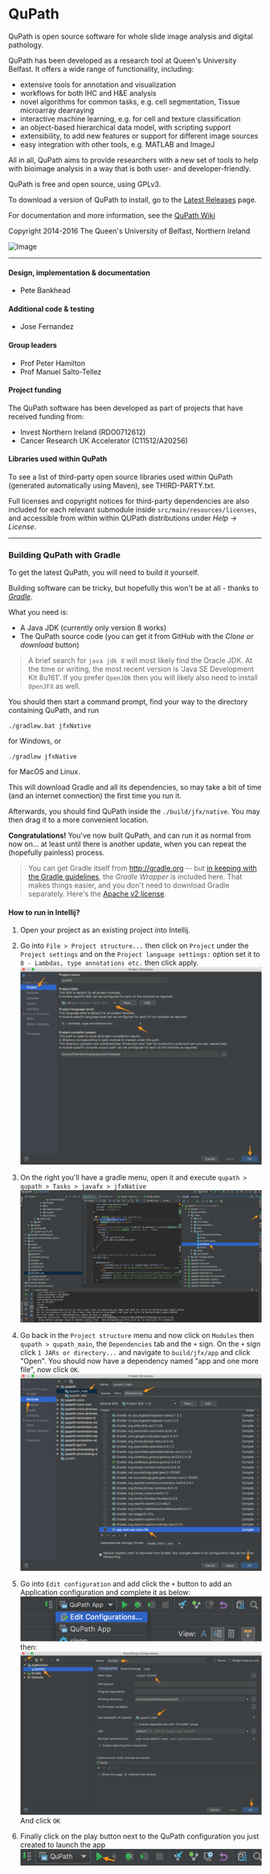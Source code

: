 QuPath
======

QuPath is open source software for whole slide image analysis and digital pathology.

QuPath has been developed as a research tool at Queen's University Belfast.  It offers a wide range of functionality, including:

* extensive tools for annotation and visualization
* workflows for both IHC and H&E analysis
* novel algorithms for common tasks, e.g. cell segmentation, Tissue microarray dearraying
* interactive machine learning, e.g. for cell and texture classification
* an object-based hierarchical data model, with scripting support
* extensibility, to add new features or support for different image sources
* easy integration with other tools, e.g. MATLAB and ImageJ

All in all, QuPath aims to provide researchers with a new set of tools to help with bioimage analysis in a way that is both user- and developer-friendly.

QuPath is free and open source, using GPLv3.

To download a version of QuPath to install, go to the [Latest Releases](https://github.com/qupath/qupath/releases/latest) page.

For documentation and more information, see the [QuPath Wiki](https://go.qub.ac.uk/qupath-docs)

Copyright 2014-2016 The Queen's University of Belfast, Northern Ireland

![Image](https://raw.githubusercontent.com/wiki/qupath/qupath/images/qupath_demo.jpg)


----

#### Design, implementation & documentation
* Pete Bankhead

#### Additional code & testing
* Jose Fernandez

#### Group leaders
* Prof Peter Hamilton
* Prof Manuel Salto-Tellez

#### Project funding
The QuPath software has been developed as part of projects that have received funding from:

* Invest Northern Ireland (RDO0712612)
* Cancer Research UK Accelerator (C11512/A20256)

#### Libraries used within QuPath
To see a list of third-party open source libraries used within QuPath (generated automatically using Maven), see THIRD-PARTY.txt.

Full licenses and copyright notices for third-party dependencies are also included for each relevant submodule inside ```src/main/resources/licenses```, and accessible from within within QUPath distributions under *Help &rarr; License*.

----

### Building QuPath with Gradle

To get the latest QuPath, you will need to build it yourself.

Building software can be tricky, but hopefully this won't be at all - thanks to [*Gradle*](http://gradle.org).

What you need is:
* A Java JDK (currently only version 8 works)
* The QuPath source code (you can get it from GitHub with the *Clone or download* button)

> A brief search for `java jdk 8` will most likely find the Oracle JDK.  At the time or writing, the most recent version is 'Java SE Development Kit 8u161'. If you prefer `OpenJDK` then you will likely also need to install `OpenJFX` as well.

You should then start a command prompt, find your way to the directory containing QuPath, and run
```
./gradlew.bat jfxNative
```
for Windows, or
```
./gradlew jfxNative
```
for MacOS and Linux.

This will download Gradle and all its dependencies, so may take a bit of time (and an internet connection) the first time you run it.

Afterwards, you should find QuPath inside the `./build/jfx/native`.  You may then drag it to a more convenient location.

**Congratulations!** You've now built QuPath, and can run it as normal from now on... at least until there is another update, when you can repeat the (hopefully painless) process.

> You can get Gradle itself from http://gradle.org -- but
[in keeping with the Gradle guidelines](https://docs.gradle.org/current/userguide/gradle_wrapper.html), the *Gradle Wrapper* is included here.  That makes things easier, and you don't need to download Gradle separately.  Here's the [Apache v2 license](https://github.com/gradle/gradle/blob/master/LICENSE).

#### How to run in Intellij?

1. Open your project as an existing project into Intellij.

1. Go into `File > Project structure...` then click on `Project` under the `Project settings`
and on the `Project language settings:` option set it to `8 - Lambdas, type annotations etc.`
then click apply.
![Image](./images/idea12.png)

1. On the right you'll have a gradle menu, open it and execute `qupath > qupath > Tasks > javafx > jfxNative`
![Image](./images/idea11.png)

1. Go back in the `Project structure` menu and now click on `Modules` then `qupath > qupath_main`, the
`Dependencies` tab and the `+` sign. On the `+` sign click `1 JARs or directory...`
and navigate to `build/jfx/app` and click "Open". You should now have a dependency named 
"app and one more file", now click `OK`.
![Image](./images/idea13.png)

1. Go into `Edit configuration` and add click the `+` button to add an Application configuration
and complete it as below:
![Image](./images/idea2.png)
then:
![Image](./images/idea14.png)
And click `OK`

1. Finally click on the play button next to the QuPath configuration you just created to launch the app
![Image](./images/idea15.png)